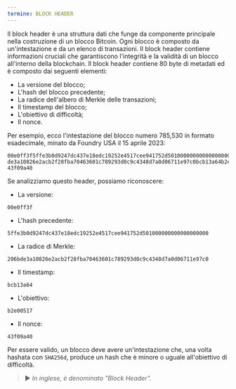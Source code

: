 ```yaml
---
termine: BLOCK HEADER
---
```


Il block header è una struttura dati che funge da componente principale nella costruzione di un blocco Bitcoin. Ogni blocco è composto da un'intestazione e da un elenco di transazioni. Il block header contiene informazioni cruciali che garantiscono l'integrità e la validità di un blocco all'interno della blockchain. Il block header contiene 80 byte di metadati ed è composto dai seguenti elementi:
* La versione del blocco;
* L'hash del blocco precedente;
* La radice dell'albero di Merkle delle transazioni;
* Il timestamp del blocco;
* L'obiettivo di difficoltà;
* Il nonce.

Per esempio, ecco l'intestazione del blocco numero 785,530 in formato esadecimale, minato da Foundry USA il 15 aprile 2023:

```text
00e0ff3f5ffe3b0d9247dc437e18edc19252e4517cee941752d501000000000000000000206b
de3a10826e2acb2f28fba70463601c789293d0c9c4348d7a0d06711e97c0bcb13a64b2e00517
43f09a40
```

Se analizziamo questo header, possiamo riconoscere:
* La versione:

```text
00e0ff3f
```

* L'hash precedente:

```text
5ffe3b0d9247dc437e18edc19252e4517cee941752d501000000000000000000
```

* La radice di Merkle:

```text
206bde3a10826e2acb2f28fba70463601c789293d0c9c4348d7a0d06711e97c0
```

* Il timestamp:

```text
bcb13a64
```

* L'obiettivo:

```text
b2e00517
```

* Il nonce:

```text
43f09a40
```

Per essere valido, un blocco deve avere un'intestazione che, una volta hashata con `SHA256d`, produce un hash che è minore o uguale all'obiettivo di difficoltà.

> ► *In inglese, è denominato "Block Header".*